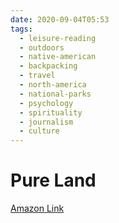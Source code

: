 ```yaml
---
date: 2020-09-04T05:53
tags: 
  - leisure-reading
  - outdoors
  - native-american
  - backpacking
  - travel
  - north-america
  - national-parks
  - psychology
  - spirituality
  - journalism
  - culture
---
```


# Pure Land

[Amazon Link](https://www.amazon.com/gp/product/0998527882/ref=as_li_tl?ie=UTF8&camp=1789&creative=9325&creativeASIN=0998527882&linkCode=as2&tag=lennytruong-20&linkId=8e65be704f2fbf54224923c2eba6e2ed)
